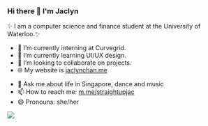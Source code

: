 ### Hi there 👋 I'm Jaclyn

✨ I am a computer science and finance student at the University of Waterloo.✨ 
- 🔭 I’m currently interning at Curvegrid. 
- 🌱 I’m currently learning UI/UX design. 
- 👯 I’m looking to collaborate on projects. 
- 🌐 My website is [jaclynchan.me](https://jaclynchan.me/)
<!-- - 🤔 I’m looking for help with ... -->
- 💬 Ask me about life in Singapore, dance and music
- 📫 How to reach me: [m.me/straightupjac](https://m.me/straightupjac)
- 😄 Pronouns: she/her
<!-- - ⚡ Fun fact: -->

<img src="https://github-readme-stats.vercel.app/api?username=straightupjac&show_icons=true&count_private=true" />

<!-- statistics widget first seen on 9at8's profile https://github.com/9at8 -->
